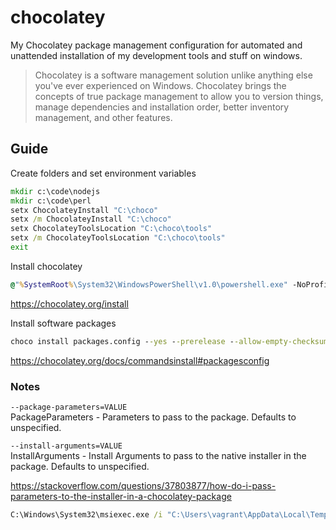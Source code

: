 # chocolatey
My Chocolatey package management configuration for automated and unattended installation of my development tools and stuff on windows.  

> Chocolatey is a software management solution unlike anything else you've ever experienced on Windows. Chocolatey brings the concepts of true package management to allow you to version things, manage dependencies and installation order, better inventory management, and other features.  

## Guide

Create folders and set environment variables  
```cmd
mkdir c:\code\nodejs
mkdir c:\code\perl
setx ChocolateyInstall "C:\choco"
setx /m ChocolateyInstall "C:\choco"
setx ChocolateyToolsLocation "C:\choco\tools"
setx /m ChocolateyToolsLocation "C:\choco\tools"
exit
```

Install chocolatey  
```cmd
@"%SystemRoot%\System32\WindowsPowerShell\v1.0\powershell.exe" -NoProfile -InputFormat None -ExecutionPolicy Bypass -Command "iex ((New-Object System.Net.WebClient).DownloadString('https://chocolatey.org/install.ps1'))" && SET "PATH=%PATH%;%ALLUSERSPROFILE%\chocolatey\bin"
```
<https://chocolatey.org/install>

Install software packages  
```cmd
choco install packages.config --yes --prerelease --allow-empty-checksums
```
<https://chocolatey.org/docs/commandsinstall#packagesconfig>

### Notes

`--package-parameters=VALUE`  
PackageParameters - Parameters to pass to the package. Defaults to unspecified.  

`--install-arguments=VALUE`  
InstallArguments - Install Arguments to pass to the native installer in the package. Defaults to unspecified.  

<https://stackoverflow.com/questions/37803877/how-do-i-pass-parameters-to-the-installer-in-a-chocolatey-package>

```cmd
C:\Windows\System32\msiexec.exe /i "C:\Users\vagrant\AppData\Local\Temp\chocolatey\StrawberryPerl\5.30.0.1\strawberry-perl-5.30.0.1-64bit.msi" /qn /norestart TARGETDIR=C:\code\perl INSTALLDIR=C:\code\perl /L*V "c:\msiexec.log"
```
